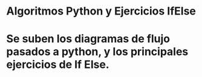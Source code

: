 # Algoritmos Python y Ejercicios IfElse

# Se suben los diagramas de flujo pasados a python, y los principales ejercicios de If Else.

